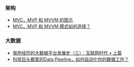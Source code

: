 ### 架构

- [MVC，MVP 和 MVVM 的图示](http://www.ruanyifeng.com/blog/2015/02/mvcmvp_mvvm.html)
- [MVC，MVP 和 MVVM 模式如何选择？](https://zhuanlan.zhihu.com/p/38108311)

### 大数据

- [我所经历的大数据平台发展史（三）：互联网时代 • 上篇](https://www.infoq.cn/article/the-development-history-of-big-data-platform-paet02/)
- [科技巨头都爱的Data Pipeline，如何自动化你的数据工作？](https://zhuanlan.zhihu.com/p/33466906)

